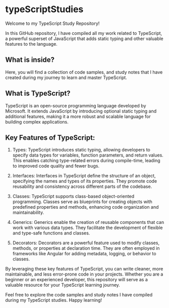 # typeScriptStudies

Welcome to my TypeScript Study Repository!

In this GitHub repository, I have compiled all my work related to TypeScript,
a powerful superset of JavaScript that adds static typing and other valuable features to the language.

## What is inside?

Here, you will find a collection of code samples, and study notes that I have created
during my journey to learn and master TypeScript.

## What is TypeScript?

TypeScript is an open-source programming language developed by Microsoft. It extends JavaScript by introducing optional static typing and additional features, making it a more robust and scalable language for building complex applications.

## Key Features of TypeScript:

1. Types:
   TypeScript introduces static typing, allowing developers to specify data types for variables, function parameters, and return values. This enables catching type-related errors during compile-time, leading to improved code quality and fewer bugs.

2. Interfaces:
   Interfaces in TypeScript define the structure of an object, specifying the names and types of its properties. They promote code reusability and consistency across different parts of the codebase.

3. Classes:
   TypeScript supports class-based object-oriented programming. Classes serve as blueprints for creating objects with predefined properties and methods, enhancing code organization and maintainability.

4. Generics:
   Generics enable the creation of reusable components that can work with various data types. They facilitate the development of flexible and type-safe functions and classes.

5. Decorators:
   Decorators are a powerful feature used to modify classes, methods, or properties at declaration time. They are often employed in frameworks like Angular for adding metadata, logging, or behavior to classes.

By leveraging these key features of TypeScript, you can write cleaner, more maintainable, and less error-prone code in your projects. Whether you are a beginner or an experienced developer, this repository will serve as a valuable resource for your TypeScript learning journey.

Feel free to explore the code samples and study notes I have compiled during my TypeScript studies. Happy learning!
